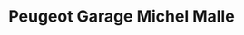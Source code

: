 ---
title: "Peugeot Garage Michel Malle"
url: /liffre/peugeot-garage-michel-malle/
shop: voiture
---